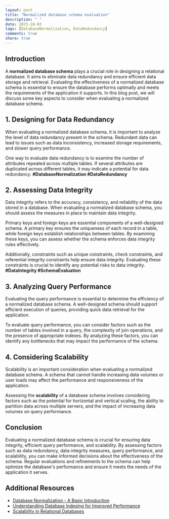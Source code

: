 ```yaml
---
layout: post
title: "Normalized database schema evaluation"
description: " "
date: 2023-10-03
tags: [DatabaseNormalization, DataRedundancy]
comments: true
share: true
---
```


## Introduction

A **normalized database schema** plays a crucial role in designing a relational database. It aims to eliminate data redundancy and ensure efficient data storage and retrieval. Evaluating the effectiveness of a normalized database schema is essential to ensure the database performs optimally and meets the requirements of the application it supports. In this blog post, we will discuss some key aspects to consider when evaluating a normalized database schema.

## 1. Designing for Data Redundancy

When evaluating a normalized database schema, it is important to analyze the level of data redundancy present in the schema. Redundant data can lead to issues such as data inconsistency, increased storage requirements, and slower query performance.

One way to evaluate data redundancy is to examine the number of attributes repeated across multiple tables. If several attributes are duplicated across different tables, it may indicate a potential for data redundancy. **#DatabaseNormalization #DataRedundancy**

## 2. Assessing Data Integrity

Data integrity refers to the accuracy, consistency, and reliability of the data stored in a database. When evaluating a normalized database schema, you should assess the measures in place to maintain data integrity.

Primary keys and foreign keys are essential components of a well-designed schema. A primary key ensures the uniqueness of each record in a table, while foreign keys establish relationships between tables. By examining these keys, you can assess whether the schema enforces data integrity rules effectively.

Additionally, constraints such as unique constraints, check constraints, and referential integrity constraints help ensure data integrity. Evaluating these constraints is crucial to identify any potential risks to data integrity. **#DataIntegrity #SchemaEvaluation**

## 3. Analyzing Query Performance

Evaluating the query performance is essential to determine the efficiency of a normalized database schema. A well-designed schema should support efficient execution of queries, providing quick data retrieval for the application.

To evaluate query performance, you can consider factors such as the number of tables involved in a query, the complexity of join operations, and the presence of appropriate indexes. By analyzing these factors, you can identify any bottlenecks that may impact the performance of the schema.

## 4. Considering Scalability

Scalability is an important consideration when evaluating a normalized database schema. A schema that cannot handle increasing data volumes or user loads may affect the performance and responsiveness of the application.

Assessing the **scalability** of a database schema involves considering factors such as the potential for horizontal and vertical scaling, the ability to partition data across multiple servers, and the impact of increasing data volumes on query performance.

## Conclusion

Evaluating a normalized database schema is crucial for ensuring data integrity, efficient query performance, and scalability. By assessing factors such as data redundancy, data integrity measures, query performance, and scalability, you can make informed decisions about the effectiveness of the schema. Regular evaluations and refinements to the schema can help optimize the database's performance and ensure it meets the needs of the application it serves.

## Additional Resources

- [Database Normalization - A Basic Introduction](https://www.example.com)
- [Understanding Database Indexing for Improved Performance](https://www.example.com)
- [Scalability in Relational Databases](https://www.example.com)
